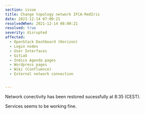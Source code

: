 ```yaml
---
section: issue
title: Change topology network IFCA-RedIris
date: 2021-12-14 07:00:21
resolvedWhen: 2021-12-14 08:00:21
resolved: true
severity: disrupted
affected:
  - OpenStack Dashboard (Horizon)
  - Login nodes
  - User Interfaces
  - GitLab
  - Indico Agenda pages
  - Wordpress pages
  - Wiki (Confluence)
  - External network connection


---
```


Network conectivity has been restored sucessfully at 8:35 (CEST).

Services seems to be working fine.
